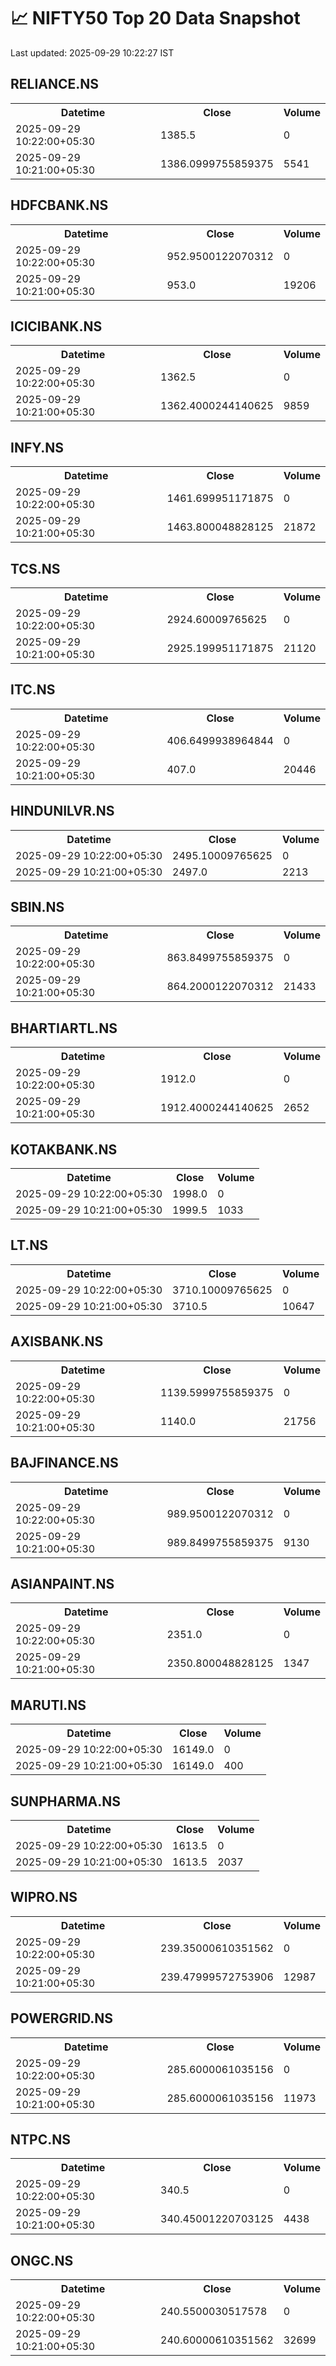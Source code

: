 # 📈 NIFTY50 Top 20 Data Snapshot

Last updated: 2025-09-29 10:22:27 IST

## RELIANCE.NS

<table>
  <tr><th>Datetime</th><th>Close</th><th>Volume</th></tr>
  <tr><td>2025-09-29 10:22:00+05:30</td><td>1385.5</td><td>0</td></tr>
  <tr><td>2025-09-29 10:21:00+05:30</td><td>1386.0999755859375</td><td>5541</td></tr>
</table>

## HDFCBANK.NS

<table>
  <tr><th>Datetime</th><th>Close</th><th>Volume</th></tr>
  <tr><td>2025-09-29 10:22:00+05:30</td><td>952.9500122070312</td><td>0</td></tr>
  <tr><td>2025-09-29 10:21:00+05:30</td><td>953.0</td><td>19206</td></tr>
</table>

## ICICIBANK.NS

<table>
  <tr><th>Datetime</th><th>Close</th><th>Volume</th></tr>
  <tr><td>2025-09-29 10:22:00+05:30</td><td>1362.5</td><td>0</td></tr>
  <tr><td>2025-09-29 10:21:00+05:30</td><td>1362.4000244140625</td><td>9859</td></tr>
</table>

## INFY.NS

<table>
  <tr><th>Datetime</th><th>Close</th><th>Volume</th></tr>
  <tr><td>2025-09-29 10:22:00+05:30</td><td>1461.699951171875</td><td>0</td></tr>
  <tr><td>2025-09-29 10:21:00+05:30</td><td>1463.800048828125</td><td>21872</td></tr>
</table>

## TCS.NS

<table>
  <tr><th>Datetime</th><th>Close</th><th>Volume</th></tr>
  <tr><td>2025-09-29 10:22:00+05:30</td><td>2924.60009765625</td><td>0</td></tr>
  <tr><td>2025-09-29 10:21:00+05:30</td><td>2925.199951171875</td><td>21120</td></tr>
</table>

## ITC.NS

<table>
  <tr><th>Datetime</th><th>Close</th><th>Volume</th></tr>
  <tr><td>2025-09-29 10:22:00+05:30</td><td>406.6499938964844</td><td>0</td></tr>
  <tr><td>2025-09-29 10:21:00+05:30</td><td>407.0</td><td>20446</td></tr>
</table>

## HINDUNILVR.NS

<table>
  <tr><th>Datetime</th><th>Close</th><th>Volume</th></tr>
  <tr><td>2025-09-29 10:22:00+05:30</td><td>2495.10009765625</td><td>0</td></tr>
  <tr><td>2025-09-29 10:21:00+05:30</td><td>2497.0</td><td>2213</td></tr>
</table>

## SBIN.NS

<table>
  <tr><th>Datetime</th><th>Close</th><th>Volume</th></tr>
  <tr><td>2025-09-29 10:22:00+05:30</td><td>863.8499755859375</td><td>0</td></tr>
  <tr><td>2025-09-29 10:21:00+05:30</td><td>864.2000122070312</td><td>21433</td></tr>
</table>

## BHARTIARTL.NS

<table>
  <tr><th>Datetime</th><th>Close</th><th>Volume</th></tr>
  <tr><td>2025-09-29 10:22:00+05:30</td><td>1912.0</td><td>0</td></tr>
  <tr><td>2025-09-29 10:21:00+05:30</td><td>1912.4000244140625</td><td>2652</td></tr>
</table>

## KOTAKBANK.NS

<table>
  <tr><th>Datetime</th><th>Close</th><th>Volume</th></tr>
  <tr><td>2025-09-29 10:22:00+05:30</td><td>1998.0</td><td>0</td></tr>
  <tr><td>2025-09-29 10:21:00+05:30</td><td>1999.5</td><td>1033</td></tr>
</table>

## LT.NS

<table>
  <tr><th>Datetime</th><th>Close</th><th>Volume</th></tr>
  <tr><td>2025-09-29 10:22:00+05:30</td><td>3710.10009765625</td><td>0</td></tr>
  <tr><td>2025-09-29 10:21:00+05:30</td><td>3710.5</td><td>10647</td></tr>
</table>

## AXISBANK.NS

<table>
  <tr><th>Datetime</th><th>Close</th><th>Volume</th></tr>
  <tr><td>2025-09-29 10:22:00+05:30</td><td>1139.5999755859375</td><td>0</td></tr>
  <tr><td>2025-09-29 10:21:00+05:30</td><td>1140.0</td><td>21756</td></tr>
</table>

## BAJFINANCE.NS

<table>
  <tr><th>Datetime</th><th>Close</th><th>Volume</th></tr>
  <tr><td>2025-09-29 10:22:00+05:30</td><td>989.9500122070312</td><td>0</td></tr>
  <tr><td>2025-09-29 10:21:00+05:30</td><td>989.8499755859375</td><td>9130</td></tr>
</table>

## ASIANPAINT.NS

<table>
  <tr><th>Datetime</th><th>Close</th><th>Volume</th></tr>
  <tr><td>2025-09-29 10:22:00+05:30</td><td>2351.0</td><td>0</td></tr>
  <tr><td>2025-09-29 10:21:00+05:30</td><td>2350.800048828125</td><td>1347</td></tr>
</table>

## MARUTI.NS

<table>
  <tr><th>Datetime</th><th>Close</th><th>Volume</th></tr>
  <tr><td>2025-09-29 10:22:00+05:30</td><td>16149.0</td><td>0</td></tr>
  <tr><td>2025-09-29 10:21:00+05:30</td><td>16149.0</td><td>400</td></tr>
</table>

## SUNPHARMA.NS

<table>
  <tr><th>Datetime</th><th>Close</th><th>Volume</th></tr>
  <tr><td>2025-09-29 10:22:00+05:30</td><td>1613.5</td><td>0</td></tr>
  <tr><td>2025-09-29 10:21:00+05:30</td><td>1613.5</td><td>2037</td></tr>
</table>

## WIPRO.NS

<table>
  <tr><th>Datetime</th><th>Close</th><th>Volume</th></tr>
  <tr><td>2025-09-29 10:22:00+05:30</td><td>239.35000610351562</td><td>0</td></tr>
  <tr><td>2025-09-29 10:21:00+05:30</td><td>239.47999572753906</td><td>12987</td></tr>
</table>

## POWERGRID.NS

<table>
  <tr><th>Datetime</th><th>Close</th><th>Volume</th></tr>
  <tr><td>2025-09-29 10:22:00+05:30</td><td>285.6000061035156</td><td>0</td></tr>
  <tr><td>2025-09-29 10:21:00+05:30</td><td>285.6000061035156</td><td>11973</td></tr>
</table>

## NTPC.NS

<table>
  <tr><th>Datetime</th><th>Close</th><th>Volume</th></tr>
  <tr><td>2025-09-29 10:22:00+05:30</td><td>340.5</td><td>0</td></tr>
  <tr><td>2025-09-29 10:21:00+05:30</td><td>340.45001220703125</td><td>4438</td></tr>
</table>

## ONGC.NS

<table>
  <tr><th>Datetime</th><th>Close</th><th>Volume</th></tr>
  <tr><td>2025-09-29 10:22:00+05:30</td><td>240.5500030517578</td><td>0</td></tr>
  <tr><td>2025-09-29 10:21:00+05:30</td><td>240.60000610351562</td><td>32699</td></tr>
</table>

